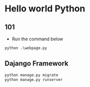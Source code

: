 # Hello world Python

## 101

- Run the command below

```cmd
python .\webpage.py
```

## Dajango Framework

```cmd
python manage.py migrate
python manage.py runserver
```